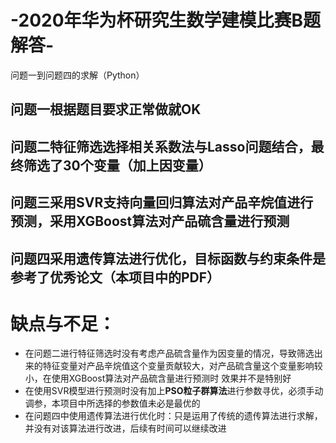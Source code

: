 # -2020年华为杯研究生数学建模比赛B题解答-
问题一到问题四的求解（Python）
## 问题一根据题目要求正常做就OK
## 问题二特征筛选选择相关系数法与Lasso问题结合，最终筛选了30个变量（加上因变量）
## 问题三采用SVR支持向量回归算法对产品辛烷值进行预测，采用XGBoost算法对产品硫含量进行预测
## 问题四采用遗传算法进行优化，目标函数与约束条件是参考了优秀论文（本项目中的PDF）
# 缺点与不足：
- 在问题二进行特征筛选时没有考虑产品硫含量作为因变量的情况，导致筛选出来的特征变量对产品辛烷值这个变量贡献较大，对产品硫含量这个变量影响较小，在使用XGBoost算法对产品硫含量进行预测时
效果并不是特别好
- 在使用SVR模型进行预测时没有加上**PSO粒子群算法**进行参数寻优，必须手动调参，本项目中所选择的参数值未必是最优的
- 在问题四中使用遗传算法进行优化时：只是运用了传统的遗传算法进行求解，并没有对该算法进行改进，后续有时间可以继续改进
